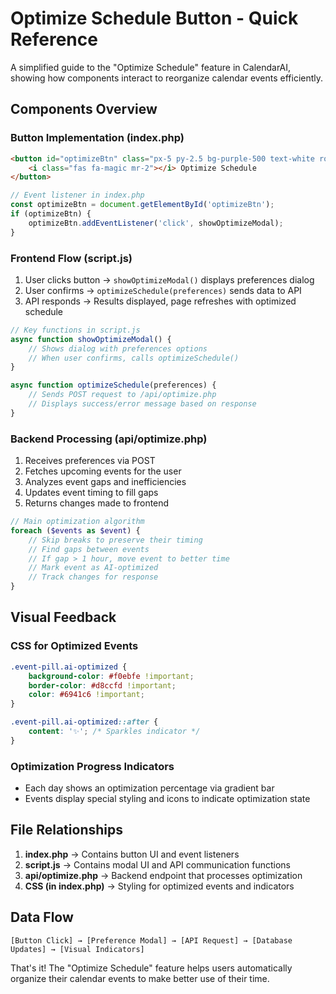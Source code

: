 # Optimize Schedule Button - Quick Reference

A simplified guide to the "Optimize Schedule" feature in CalendarAI, showing how components interact to reorganize calendar events efficiently.

## Components Overview

### Button Implementation (index.php)
```html
<button id="optimizeBtn" class="px-5 py-2.5 bg-purple-500 text-white rounded-lg">
    <i class="fas fa-magic mr-2"></i> Optimize Schedule
</button>
```

```javascript
// Event listener in index.php
const optimizeBtn = document.getElementById('optimizeBtn');
if (optimizeBtn) {
    optimizeBtn.addEventListener('click', showOptimizeModal);
}
```

### Frontend Flow (script.js)
1. User clicks button → `showOptimizeModal()` displays preferences dialog
2. User confirms → `optimizeSchedule(preferences)` sends data to API
3. API responds → Results displayed, page refreshes with optimized schedule

```javascript
// Key functions in script.js
async function showOptimizeModal() {
    // Shows dialog with preferences options
    // When user confirms, calls optimizeSchedule()
}

async function optimizeSchedule(preferences) {
    // Sends POST request to /api/optimize.php
    // Displays success/error message based on response
}
```

### Backend Processing (api/optimize.php)
1. Receives preferences via POST
2. Fetches upcoming events for the user
3. Analyzes event gaps and inefficiencies
4. Updates event timing to fill gaps
5. Returns changes made to frontend

```php
// Main optimization algorithm
foreach ($events as $event) {
    // Skip breaks to preserve their timing
    // Find gaps between events
    // If gap > 1 hour, move event to better time
    // Mark event as AI-optimized
    // Track changes for response
}
```

## Visual Feedback

### CSS for Optimized Events
```css
.event-pill.ai-optimized {
    background-color: #f0ebfe !important;
    border-color: #d8ccfd !important;
    color: #6941c6 !important;
}

.event-pill.ai-optimized::after {
    content: '✨'; /* Sparkles indicator */
}
```

### Optimization Progress Indicators
- Each day shows an optimization percentage via gradient bar
- Events display special styling and icons to indicate optimization state

## File Relationships

1. **index.php** → Contains button UI and event listeners
2. **script.js** → Contains modal UI and API communication functions
3. **api/optimize.php** → Backend endpoint that processes optimization
4. **CSS (in index.php)** → Styling for optimized events and indicators

## Data Flow
```
[Button Click] → [Preference Modal] → [API Request] → [Database Updates] → [Visual Indicators]
```

That's it! The "Optimize Schedule" feature helps users automatically organize their calendar events to make better use of their time.
